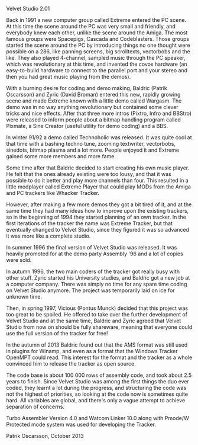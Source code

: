 
Velvet Studio 2.01

Back in 1991 a new computer group called Extreme entered the PC scene. At this time the scene around the PC was very small and friendly, and everybody knew each other, unlike the scene around the Amiga. The most famous groups were Spacepigs, Cascada and Codeblasters. Those groups started the scene around the PC by introducing things no one thought were possible on a 286, like panning screens, big scrolltexts, vectorbobs and the like. They also played 4-channel, sampled music through the PC speaker, which was revolutionary at this time, and invented the covox hardware (an easy-to-build hardware to connect to the parallel port and your stereo and then you had great music playing from the demos).

With a burning desire for coding and demo making, Baldric (Patrik Oscarsson) and Zyric (David Broman) entered this new, rapidly growing scene and made Extreme known with a little demo called Wargasm. The demo was in no way anything revolutionary but contained some clever tricks and nice effects.
After that three more intros (Pixtro, Infro and BBStro) were released to inform people about a bitmap handling program called Pixmate, a Sine Creator (useful utility for demo coding) and a BBS.

In winter 91/92 a demo called Technoholic was released. It was quite cool at that time with a bashing techno tune, zooming textwriter, vectorbobs, sinedots, bitmap plasma and a lot more. People enjoyed it and Extreme gained some more members and more fame.

Some time after that Baldric decided to start creating his own music player. He felt that the ones already existing were too lousy, and that it was possible to do it better and play more channels than four. This resulted in a little modplayer called Extreme Player that could play MODs from the Amiga and PC trackers like Whacker Tracker. 

However, after making a few more demos they got a bit tired of it, and at the same time they had many ideas how to improve upon the existing trackers, so in the beginning of 1994 they started planning of an own tracker.
In the first iterations of the tracker the name was Extreme Tracker, but that eventually changed to Velvet Studio, since they figured it was so advanced it was more like a complete studio.

In summer 1996 the final version of Velvet Studio was released. It was heavily promoted for at the demo party Assembly '96 and a lot of copies were sold.

In autumn 1996, the two main coders of the tracker got really busy with other stuff. Zyric started his University studies, and Baldric got a new job at a computer company. There was simply no time for any spare time coding on Velvet Studio anymore. The project was temporarily laid on ice for unknown time.

Then, in spring 1997, Vicious (Pontus Munck) decided that this project was too great to be spoiled. He offered to take over the further development of Velvet Studio and at the same time, Baldric and Zyric agreed that Velvet Studio from now on should be fully shareware, meaning that everyone could use the full version of the tracker for free!

In the autumn of 2013 Baldric found out that the AMS format was still used in plugins for Winamp, and even as a format that the Windows Tracker OpenMPT could read. This interest for the format and the tracker as a whole convinced him to release the tracker as open source.

The code base is about 100 000 rows of assembly code, and took about 2.5 years to finish. Since Velvet Studio was among the first things the duo ever coded, they learnt a lot during the progress, and structuring the code was not the highest of priorities, so looking at the code now is sometimes quite hard. All variables are global, and there's only a vague attempt to achieve separation of concerns.

Turbo Assembler Version 4.0 and Watcom Linker 10.0 along with Pmode/W Protected mode system was used for developing the Tracker.

Patrik Oscarsson, October 2013

